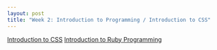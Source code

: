 ```yaml
--- 
layout: post
title: "Week 2: Introduction to Programming / Introduction to CSS"
---
```

<a href="https://ctools.umich.edu/access/content/group/d43a1790-30bb-4a7a-00ee-e7205d3aefb5/audio/3.%20Introduction%20to%20CSS.m4b">Introduction to CSS</a>
<a href="https://ctools.umich.edu/access/content/group/d43a1790-30bb-4a7a-00ee-e7205d3aefb5/audio/4.%20Introduction%20to%20Ruby%20Programming.m4b">Introduction to Ruby Programming</a>
